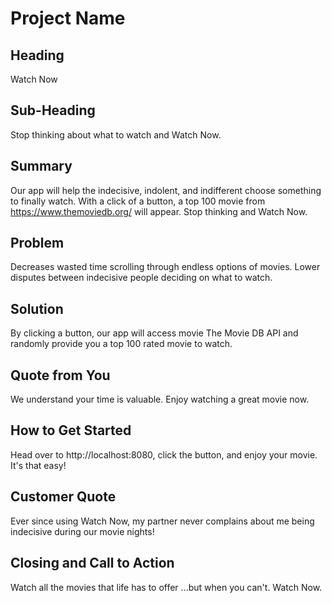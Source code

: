 # Project Name #

<!--
> This material was originally posted [here](http://www.quora.com/What-is-Amazons-approach-to-product-development-and-product-management). It is reproduced here for posterities sake.

There is an approach called "working backwards" that is widely used at Amazon. They work backwards from the customer, rather than starting with an idea for a product and trying to bolt customers onto it. While working backwards can be applied to any specific product decision, using this approach is especially important when developing new products or features.

For new initiatives a product manager typically starts by writing an internal press release announcing the finished product. The target audience for the press release is the new/updated product's customers, which can be retail customers or internal users of a tool or technology. Internal press releases are centered around the customer problem, how current solutions (internal or external) fail, and how the new product will blow away existing solutions.

If the benefits listed don't sound very interesting or exciting to customers, then perhaps they're not (and shouldn't be built). Instead, the product manager should keep iterating on the press release until they've come up with benefits that actually sound like benefits. Iterating on a press release is a lot less expensive than iterating on the product itself (and quicker!).

If the press release is more than a page and a half, it is probably too long. Keep it simple. 3-4 sentences for most paragraphs. Cut out the fat. Don't make it into a spec. You can accompany the press release with a FAQ that answers all of the other business or execution questions so the press release can stay focused on what the customer gets. My rule of thumb is that if the press release is hard to write, then the product is probably going to suck. Keep working at it until the outline for each paragraph flows.

Oh, and I also like to write press-releases in what I call "Oprah-speak" for mainstream consumer products. Imagine you're sitting on Oprah's couch and have just explained the product to her, and then you listen as she explains it to her audience. That's "Oprah-speak", not "Geek-speak".

Once the project moves into development, the press release can be used as a touchstone; a guiding light. The product team can ask themselves, "Are we building what is in the press release?" If they find they're spending time building things that aren't in the press release (overbuilding), they need to ask themselves why. This keeps product development focused on achieving the customer benefits and not building extraneous stuff that takes longer to build, takes resources to maintain, and doesn't provide real customer benefit (at least not enough to warrant inclusion in the press release).
 -->

## Heading ##
  <!-- > Name the product in a way the reader (i.e. your target customers) will understand. -->

  Watch Now

## Sub-Heading ##
  <!-- > Describe who the market for the product is and what benefit they get. One sentence only underneath the title. -->

  Stop thinking about what to watch and Watch Now.

## Summary ##
  <!-- > Give a summary of the product and the benefit. Assume the reader will not read anything else so make this paragraph good. -->

  Our app will help the indecisive, indolent, and indifferent choose something to finally watch. With a click of a button, a top 100 movie from https://www.themoviedb.org/ will appear. Stop thinking and Watch Now.

## Problem ##
  <!-- > Describe the problem your product solves. -->

Decreases wasted time scrolling through endless options of movies. Lower disputes between indecisive people deciding on what to watch.

## Solution ##
  <!-- > Describe how your product elegantly solves the problem. -->

By clicking a button, our app will access movie The Movie DB API and randomly provide you a top 100 rated movie to watch.

## Quote from You ##
  <!-- > A quote from a spokesperson in your company. -->

We understand your time is valuable. Enjoy watching a great movie now.

## How to Get Started ##
  <!-- > Describe how easy it is to get started. -->

Head over to http://localhost:8080, click the button, and enjoy your movie. It's that easy!

## Customer Quote ##
  <!-- > Provide a quote from a hypothetical customer that describes how they experienced the benefit. -->

Ever since using Watch Now, my partner never complains about me being indecisive during our movie nights!

## Closing and Call to Action ##
  <!-- > Wrap it up and give pointers where the reader should go next. -->

Watch all the movies that life has to offer
...but when you can't. Watch Now.